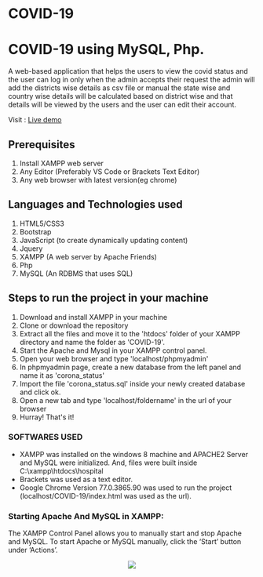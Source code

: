 # COVID-19

# COVID-19 using MySQL, Php.
   A web-based application that helps the users to view the covid status and the user can log in only when the admin accepts their request 
   the admin will add the districts wise details as csv file or manual the state wise and country wise details will be calculated based on district wise and that details will       be viewed by the users and the user can  edit their account.

Visit : [Live demo](https://ganapathyda-covid-19.000webhostapp.com/index.html)
## Prerequisites
1. Install XAMPP web server
2. Any Editor (Preferably VS Code or Brackets Text Editor)
3. Any web browser with latest version(eg chrome)

## Languages and Technologies used
1. HTML5/CSS3
2. Bootstrap
3. JavaScript (to create dynamically updating content)
4. Jquery
5. XAMPP (A web server by Apache Friends)
6. Php
7. MySQL (An RDBMS that uses SQL)


## Steps to run the project in your machine
1. Download and install XAMPP in your machine
2. Clone or download the repository
3. Extract all the files and move it to the 'htdocs' folder of your XAMPP directory and name the folder as 'COVID-19'.
4. Start the Apache and Mysql in your XAMPP control panel.
5. Open your web browser and type 'localhost/phpmyadmin'
6. In phpmyadmin page, create a new database from the left panel and name it as 'corona_status'
7. Import the file 'corona_status.sql' inside your newly created database and click ok.
8. Open a new tab and type 'localhost/foldername' in the url of your browser
90. Hurray! That's it!
    
### SOFTWARES USED
  - XAMPP was installed on the windows 8 machine and APACHE2 Server and MySQL were initialized. And, files were built inside C:\xampp\htdocs\hospital
  - Brackets was used as a text editor.
  - Google Chrome Version 77.0.3865.90 was used to run the project (localhost/COVID-19/index.html was used as the url).
  

### Starting Apache And MySQL in XAMPP:
  The XAMPP Control Panel allows you to manually start and stop Apache and MySQL. To start Apache or MySQL manually, click the ‘Start’ button under ‘Actions’.
  
  
<p align="center"><img src="https://user-images.githubusercontent.com/60843507/120350560-b9e18f80-c31c-11eb-9be1-ac5e7e4592d1.PNG"></p>

